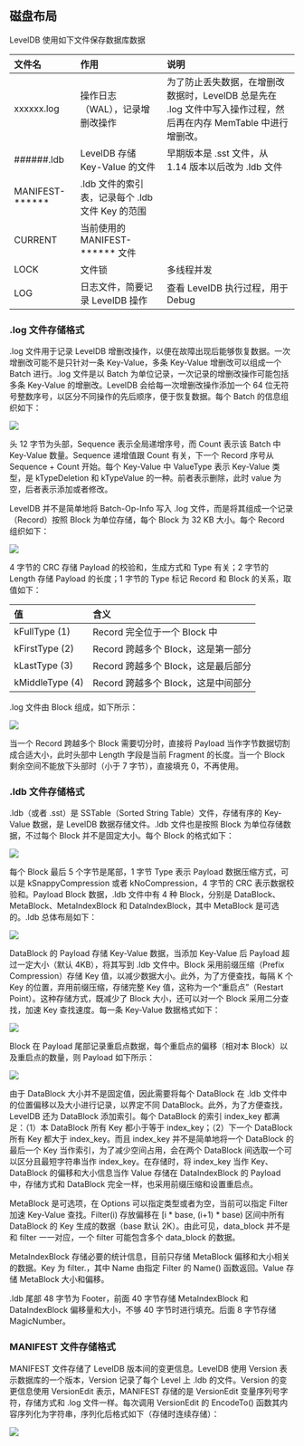 ## 磁盘布局
LevelDB 使用如下文件保存数据库数据

|文件名|作用|说明|
|:-|:-|:-|
|xxxxxx.log|操作日志（WAL），记录增删改操作|为了防止丢失数据，在增删改数据时，LevelDB 总是先在 .log 文件中写入操作过程，然后再在内存 MemTable 中进行增删改。|
|######.ldb|LevelDB 存储 Key-Value 的文件|早期版本是 .sst 文件，从 1.14 版本以后改为 .ldb 文件|
|MANIFEST-******|.ldb 文件的索引表，记录每个 .ldb 文件 Key 的范围|
|CURRENT|当前使用的 MANIFEST-****** 文件|
|LOCK|文件锁|多线程并发|
|LOG|日志文件，简要记录 LevelDB 操作|查看 LevelDB 执行过程，用于 Debug|

### .log 文件存储格式
.log 文件用于记录 LevelDB 增删改操作，以便在故障出现后能够恢复数据。一次增删改可能不是只针对一条 Key-Value，多条 Key-Value 增删改可以组成一个 Batch 进行。.log 文件是以 Batch 为单位记录，一次记录的增删改操作可能包括多条 Key-Value 的增删改。LevelDB 会给每一次增删改操作添加一个 64 位无符号整数序号，以区分不同操作的先后顺序，便于恢复数据。每个 Batch 的信息组织如下：

<img src='./imgs/log-batch-op-info.png'>

头 12 字节为头部，Sequence 表示全局递增序号，而 Count 表示该 Batch 中 Key-Value 数量。Sequence 递增值跟 Count 有关，下一个 Record 序号从 Sequence + Count 开始。每个 Key-Value 中 ValueType 表示 Key-Value 类型，是 kTypeDeletion 和 kTypeValue 的一种。前者表示删除，此时 value 为空，后者表示添加或者修改。

LevelDB 并不是简单地将 Batch-Op-Info 写入 .log 文件，而是将其组成一个记录（Record）按照 Block 为单位存储，每个 Block 为 32 KB 大小。每个 Record 组织如下：

<img src='./imgs/log-record-info.png'>

4 字节的 CRC 存储 Payload 的校验和，生成方式和 Type 有关；2 字节的 Length 存储 Payload 的长度；1 字节的 Type 标记 Record 和 Block 的关系，取值如下：

|值|含义|
|:-|:-|
|kFullType (1)|Record 完全位于一个 Block 中|
|kFirstType (2)|Record 跨越多个 Block，这是第一部分|
|kLastType (3)|Record 跨越多个 Block，这是最后部分|
|kMiddleType (4)|Record 跨越多个 Block，这是中间部分|

.log 文件由 Block 组成，如下所示：

<img src='./imgs/log-format.png'>

当一个 Record 跨越多个 Block 需要切分时，直接将 Payload 当作字节数据切割成合适大小，此时头部中 Length 字段是当前 Fragment 的长度。当一个 Block 剩余空间不能放下头部时（小于 7 字节），直接填充 0，不再使用。

### .ldb 文件存储格式
.ldb（或者 .sst）是 SSTable（Sorted String Table）文件，存储有序的 Key-Value 数据，是 LevelDB 数据存储文件。.ldb 文件也是按照 Block 为单位存储数据，不过每个 Block 并不是固定大小。每个 Block 的格式如下：

<img src='./imgs/ldb-block-entry.png'>

每个 Block 最后 5 个字节是尾部，1 字节 Type 表示 Payload 数据压缩方式，可以是 kSnappyCompression 或者 kNoCompression，4 字节的 CRC 表示数据校验和。Payload Block 数据，.ldb 文件中有 4 种 Block，分别是 DataBlock、MetaBlock、MetaIndexBlock 和 DataIndexBlock，其中 MetaBlock 是可选的。.ldb 总体布局如下：

<img src='./imgs/ldb-format.png'>

DataBlock 的 Payload 存储 Key-Value 数据，当添加 Key-Value 后 Payload 超过一定大小（默认 4KB），将其写到 .ldb 文件中。Block 采用前缀压缩（Prefix Compression）存储 Key 值，以减少数据大小。此外，为了方便查找，每隔 K 个 Key 的位置，弃用前缀压缩，存储完整 Key 值，这称为一个“重启点”（Restart Point）。这种存储方式，既减少了 Block 大小，还可以对一个 Block 采用二分查找，加速 Key 查找速度。每一条 Key-Value 数据格式如下：

<img src='./imgs/ldb-key-value.png'>

Block 在 Payload 尾部记录重启点数据，每个重启点的偏移（相对本 Block）以及重启点的数量，则 Payload 如下所示：

<img src='./imgs/ldb-block-contents.png'>

由于 DataBlock 大小并不是固定值，因此需要将每个 DataBlock 在 .ldb 文件中的位置偏移以及大小进行记录，以界定不同 DataBlock。此外，为了方便查找，LevelDB 还为 DataBlock 添加索引。每个 DataBlock 的索引 index_key 都满足：（1）本 DataBlock 所有 Key 都小于等于 index_key；（2）下一个 DataBlock 所有 Key 都大于 index_key。而且 index_key 并不是简单地将一个 DataBlock 的最后一个 Key 当作索引，为了减少空间占用，会在两个 DataBlock 间选取一个可以区分且最短字符串当作 index_key。在存储时，将 index_key 当作 Key、DataBlock 的偏移和大小信息当作 Value 存储在 DataIndexBlock 的 Payload中，存储方式和 DataBlock 完全一样，也采用前缀压缩和设置重启点。

MetaBlock 是可选项，在 Options 可以指定类型或者为空，当前可以指定 Filter 加速 Key-Value 查找。Filter(i) 存放偏移在
[i * base, (i+1) * base) 区间中所有 DataBlock 的 Key 生成的数据（base 默认 2K）。由此可见，data_block 并不是和 filter 一一对应，一个 filter 可能包含多个 data_block 的数据。

MetaIndexBlock 存储必要的统计信息，目前只存储 MetaBlock 偏移和大小相关的数据。Key 为 filter.<Name>，其中 Name 由指定 Filter 的 Name() 函数返回。Value 存储 MetaBlock 大小和偏移。

.ldb 尾部 48 字节为 Footer，前面 40 字节存储 MetaIndexBlock 和 DataIndexBlock 偏移量和大小，不够 40 字节时进行填充。后面 8 字节存储 MagicNumber。

### MANIFEST 文件存储格式
MANIFEST 文件存储了 LevelDB 版本间的变更信息。LevelDB 使用 Version 表示数据库的一个版本，Version 记录了每个 Level 上 .ldb 的文件。Version 的变更信息使用 VersionEdit 表示，MANIFEST 存储的是 VersionEdit 变量序列号字符，存储方式和 .log 文件一样。每次调用  VersionEdit 的 EncodeTo() 函数其内容序列化为字符串，序列化后格式如下（存储时连续存储）：

<img src='./imgs/manifest-format.png'>